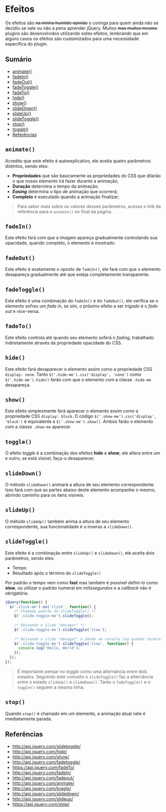 # Efeitos

Os efeitos são ~~na minha humilde opinião~~ o coringa para quem ainda não se decidiu se vale ou não a pena aprender jQuery. Muitos ~~mas muitos mesmo~~ plugins são desenvolvidos utilizando estes efeitos, lembrando que em alguns casos os efeitos são customizados para uma necessidade específica do plugin.

## Sumário

- [animate()](#animate)
- [fadeIn()](#fadein)
- [fadeOut()](#fadeout)
- [fadeToggle()](#fadetoggle)
- [fadeTo()](#fadeto)
- [hide()](#hide)
- [show()](#show)
- [slideDown()](#slidedown)
- [slideUp()](#slideup)
- [slideToggle()](#slidetoggle)
- [stop()]()
- [toggle()](#toggle)
- [Referências](#referências)

## `animate()`

Acredito que este efeito é autoexplicativo, ele aceita quatro parâmetros distintos, sendo eles:

- **Propriedades** que são basicamente as propriedades do CSS que ditarão o que nosso elemento irá fazer durante a animação;
- **Duração** determina o tempo da animação;
- ***Easing*** determina o tipo de animação que ocorrerá;
- **Completo** é executado quando a animação finalizar;

> Para saber mais sobre os valores desses parâmetros, acesse o link da referência para o `animate()` no final da página.

## `fadeIn()`

Este efeito fará com que a imagem apareça gradualmente controlando sua opacidade, quando completo, o elemento é mostrado.

## `fadeOut()`

Este efeito é exatamente o oposto de `fadeIn()`, ele fará com que o elemento desapareça gradualmente até que esteja completamente transparente.

## `fadeToggle()`

Este efeito é uma combinação do `fadeIn()` e do `fadeOut()`, ele verifica se o elemento sofreu um *fade in*, se sim, o próximo efeito a ser *trigado* é o *fade out* e vice-versa.

## `fadeTo()`

Este efeito controla até quando seu elemento soferá o *fading*, trabalhado indiretamente através da propriedade opacidade do CSS.

## `hide()`

Este efeito fará desaparecer o elemento assim como a propriedade CSS `display: none`. Tanto `$('.hide-me').css('display', 'none')` como `$('.hide-me').hide()` farão com que o elemento com a classe `.hide-me` desapareça.

## `show()`

Este efeito simplesmente fará aparecer o elemento assim como a propriedade CSS `display: block`. O código `$('.show-me').css('display', 'block')` é equivalente a `$('.show-me').show()`. Ambos farão o elemento com a classe `.show-me` aparecer.

## `toggle()`

O efeito *toggle* é a combinação dos efeitos **hide** e **show**, ele altera entre um e outro, se está visivel, faça-o desaparecer.

## `slideDown()`

O método `slideDown()` animará a altura de seu elemento correspondente. Isso fará com que as partes abaixo deste elemento acompanhe o mesmo, abrindo caminho para os itens visiveis.

## `slideUp()`

O método `slideUp()` também anima a altura de seu elemento correspondente, sua funcionalidade é o inverso a `slideDown()`.

## `slideToggle()`

Este efeito é a combinação entre `slideUp()` e `slideDown()`, ele aceita dois parâmetros, sendo eles:

- Tempo
- Resultado após o término do `slideToggle()`

Por padrão o tempo vem como **fast** mas também é possível defini-lo como **slow**, ou utilizar o padrão numeral em *milissegundos* e a *callback* não é obrigatória.

```javascript
jQuery(function() {
  $('.click-me').on('click', function() {
    /* Chamada padrão do slideToggle() */
    $('.slide-toggle-me').slideToggle();
    
    /* Deixando o slide "devagar" */
    $('.slide-toggle-me').slideToggle('slow');
    
    /* Deixando o slide "devagar" e dando um console log quando terminar */
    $('.slide-toggle-me').slideToggle('slow', function() {
      console.log('Hello, World');
    });
  });
});
```

> É importante pensar no *toggle* como uma alternância entre dois estados. Seguindo este conceito o `slideToggle()` faz a alternância entre o estado `slideUp()` e `slideDown()`. Tanto o `fadeToggle()` e o `toggle()` seguem a mesma linha.

## `stop()`

Quando `stop()` é chamado em um elemento, a animação atual nele é imediatamente parada.

## Referências

- http://api.jquery.com/slidetoggle/
- http://api.jquery.com/hide/
- http://api.jquery.com/show/
- http://api.jquery.com/fadetoggle/
- https://api.jquery.com/fadeTo/
- http://api.jquery.com/fadein/
- http://api.jquery.com/fadeout/
- http://api.jquery.com/animate/
- http://api.jquery.com/toggle/
- http://api.jquery.com/slidedown/
- http://api.jquery.com/slideup/
- https://api.jquery.com/stop/
